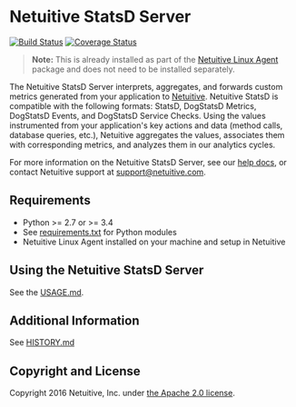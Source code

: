 Netuitive StatsD Server
=======================

[![Build Status](https://travis-ci.org/Netuitive/netuitive-statsd.svg?branch=master)](https://travis-ci.org/Netuitive/netuitive-statsd) [![Coverage Status](https://coveralls.io/repos/github/Netuitive/netuitive-statsd/badge.svg?branch=master)](https://coveralls.io/github/Netuitive/netuitive-statsd?branch=master)

>**Note:** This is already installed as part of the [Netuitive Linux Agent](https://help.netuitive.com/Content/Misc/Datasources/Netuitive/new_netuitive_datasource.htm) package and does not need to be installed separately.

The Netuitive StatsD Server interprets, aggregates, and forwards custom metrics generated from your application to [Netuitive](https://www.netuitive.com). Netuitive StatsD is compatible with the following formats: StatsD, DogStatsD Metrics, DogStatsD Events, and DogStatsD Service Checks. Using the values instrumented from your application's key actions and data (method calls, database queries, etc.), Netuitive aggregates the values, associates them with corresponding metrics, and analyzes them in our analytics cycles.

For more information on the Netuitive StatsD Server, see our [help docs](https://help.netuitive.com/Content/Misc/Datasources/Netuitive/new_netuitive_datasource.htm#kanchor275), or contact Netuitive support at [support@netuitive.com](mailto:support@netuitive.com).

Requirements
------------

- Python >= 2.7 or >= 3.4
- See [requirements.txt](requirements.txt) for Python modules
- Netuitive Linux Agent installed on your machine and setup in Netuitive

Using the Netuitive StatsD Server
----------------------------------
See the [USAGE.md](USAGE.md).

Additional Information
----------------------

See [HISTORY.md](HISTORY.md)


Copyright and License
---------------------

Copyright 2016 Netuitive, Inc. under [the Apache 2.0 license](LICENSE).
